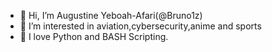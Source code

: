- 👋 Hi, I’m Augustine Yeboah-Afari(@Bruno1z)
- 👀 I’m interested in aviation,cybersecurity,anime and sports
- 🌱 I love Python and BASH Scripting.


<!---
Bruno1z/Bruno1z is a ✨ special ✨ repository because its `README.md` (this file) appears on your GitHub profile.
You can click the Preview link to take a look at your changes.
--->

